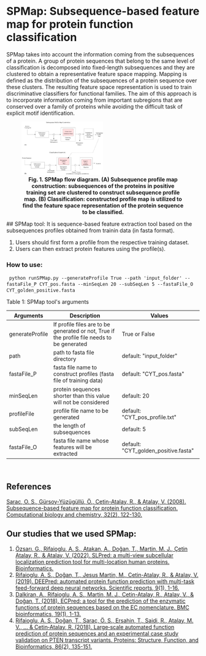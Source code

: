# SPMap: Subsequence-based feature map for protein function classification
SPMap takes into account the information coming from the subsequences of a protein. A group of protein sequences that belong to the same level of classification is decomposed into fixed-length subsequences and they are clustered to obtain a representative feature space mapping. Mapping is defined as the distribution of the subsequences of a protein sequence over these clusters. The resulting feature space representation is used to train discriminative classifiers for functional families. The aim of this approach is to incorporate information coming from important subregions that are conserved over a family of proteins while avoiding the difficult task of explicit motif identification. 
<p align = "center">
<figure>
<img src="images/spmap.jpg" alt="SPMap" style="width:50%">
<figcaption align = "center"><b>Fig. 1. SPMap flow diagram. (A) Subsequence profile map construction: subsequences of the proteins in positive training set are clustered to construct subsequence profile map. (B) Classification: constructed profile map is utilized to find the feature space representation of the protein sequence to be classified.</b></figcaption>
</figure>
</p>
## SPMap tool:
It is sequence-based feature extraction tool based on the subsequences profiles obtained from trainin data (in fasta format).

1. Users should first form a profile from the respective training dataset.
2. Users can then extract protein features using the profile(s).

### How to use:
```
 python runSPMap.py --generateProfile True --path 'input_folder' --fastaFile_P CYT_pos.fasta --minSeqLen 20 --subSeqLen 5 --fastaFile_O CYT_golden_positive.fasta
```
Table 1: SPMap tool's arguments

| Arguments                               | Description                                                                                 | Values
-----------------------------------------|---------------------------------------------------------------------------------------------|---------------------
 generateProfile                    | If profile files are to be generated or not, True if the profile file needs to be generated |True or False
 path                  | path to fasta file directory                                                                | default: "input_folder"
fastaFile_P | fasta file name to construct profiles (fasta file of training data)                         | default: "CYT_pos.fasta"
minSeqLen      | protein sequences shorter than this value will not be considered                            | default: 20
profileFile |profile file name to be generated |default: "CYT_pos_profile.txt"
subSeqLen | the length of subsequences | default: 5
fastaFile_O | fasta file name whose features will be extracted | default: "CYT_golden_positive.fasta"
<br/>


## References
[Sarac, O. S., Gürsoy-Yüzügüllü, Ö., Cetin-Atalay, R., & Atalay, V. (2008). Subsequence-based feature map for protein function classification. Computational biology and chemistry, 32(2), 122-130.](https://www.sciencedirect.com/science/article/pii/S1476927107001491?via%3Dihub)

## Our studies that we used SPMap:
1. [Özsarı, G., Rifaioglu, A. S., Atakan, A., Doğan, T., Martin, M. J., Çetin Atalay, R., & Atalay, V. (2022). SLPred: a multi-view subcellular localization prediction tool for multi-location human proteins. Bioinformatics.](https://academic.oup.com/bioinformatics/advance-article/doi/10.1093/bioinformatics/btac458/6633921)
2. [Rifaioglu, A. S., Doğan, T., Jesus Martin, M., Cetin-Atalay, R., & Atalay, V. (2019). DEEPred: automated protein function prediction with multi-task feed-forward deep neural networks. Scientific reports, 9(1), 1-16.](https://www.nature.com/articles/s41598-019-43708-3)
3. [Dalkiran, A., Rifaioglu, A. S., Martin, M. J., Cetin-Atalay, R., Atalay, V., & Doğan, T. (2018). ECPred: a tool for the prediction of the enzymatic functions of protein sequences based on the EC nomenclature. BMC bioinformatics, 19(1), 1-13.](https://bmcbioinformatics.biomedcentral.com/articles/10.1186/s12859-018-2368-y)
4. [Rifaioglu, A. S., Doğan, T., Saraç, Ö. S., Ersahin, T., Saidi, R., Atalay, M. V., ... & Cetin‐Atalay, R. (2018). Large‐scale automated function prediction of protein sequences and an experimental case study validation on PTEN transcript variants. Proteins: Structure, Function, and Bioinformatics, 86(2), 135-151.](https://onlinelibrary.wiley.com/doi/full/10.1002/prot.25416)

